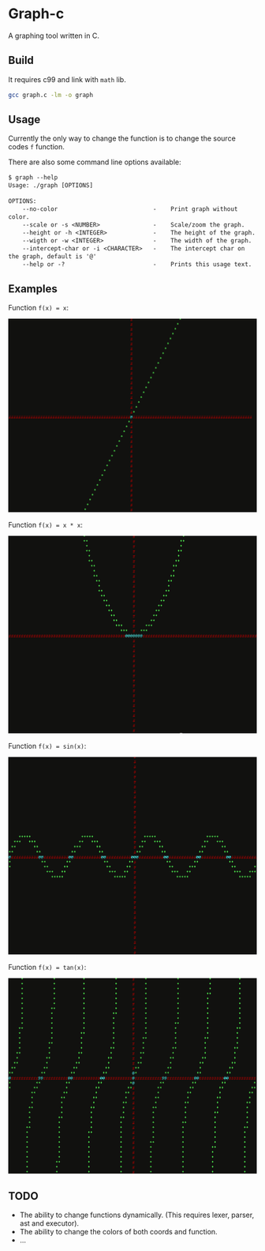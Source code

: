 # Graph-c

A graphing tool written in C.

## Build

It requires c99 and link with `math` lib.

```bash
gcc graph.c -lm -o graph
```

## Usage

Currently the only way to change the function is to change the source codes `f` function.

There are also some command line options available:
```
$ graph --help
Usage: ./graph [OPTIONS]

OPTIONS:
    --no-color                           -    Print graph without color.
    --scale or -s <NUMBER>               -    Scale/zoom the graph.
    --height or -h <INTEGER>             -    The height of the graph.
    --wigth or -w <INTEGER>              -    The width of the graph.
    --intercept-char or -i <CHARACTER>   -    The intercept char on the graph, default is '@'
    --help or -?                         -    Prints this usage text.
```

## Examples

Function `f(x) = x`:

![`f(x) = x`](./assets/f_x.png)

Function `f(x) = x * x`:

![`f(x) = x * x`](./assets/f_x_x.png)

Function `f(x) = sin(x)`:

![`f(x) = sin(x)`](./assets/f_sin_x.png)

Function `f(x) = tan(x)`:

![`f(x) = tan(x)`](./assets/f_tan_x.png)

## TODO

 - The ability to change functions dynamically. (This requires lexer, parser, ast and executor).
 - The ability to change the colors of both coords and function.
 - ...

